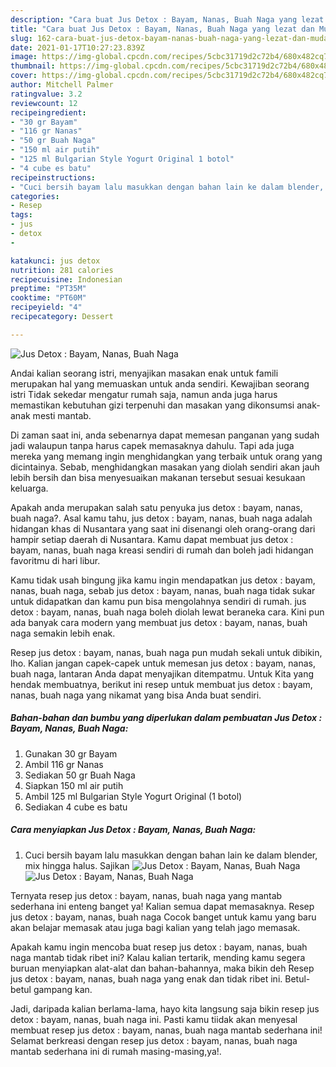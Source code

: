 ```yaml
---
description: "Cara buat Jus Detox : Bayam, Nanas, Buah Naga yang lezat dan Mudah Dibuat"
title: "Cara buat Jus Detox : Bayam, Nanas, Buah Naga yang lezat dan Mudah Dibuat"
slug: 162-cara-buat-jus-detox-bayam-nanas-buah-naga-yang-lezat-dan-mudah-dibuat
date: 2021-01-17T10:27:23.839Z
image: https://img-global.cpcdn.com/recipes/5cbc31719d2c72b4/680x482cq70/jus-detox-bayam-nanas-buah-naga-foto-resep-utama.jpg
thumbnail: https://img-global.cpcdn.com/recipes/5cbc31719d2c72b4/680x482cq70/jus-detox-bayam-nanas-buah-naga-foto-resep-utama.jpg
cover: https://img-global.cpcdn.com/recipes/5cbc31719d2c72b4/680x482cq70/jus-detox-bayam-nanas-buah-naga-foto-resep-utama.jpg
author: Mitchell Palmer
ratingvalue: 3.2
reviewcount: 12
recipeingredient:
- "30 gr Bayam"
- "116 gr Nanas"
- "50 gr Buah Naga"
- "150 ml air putih"
- "125 ml Bulgarian Style Yogurt Original 1 botol"
- "4 cube es batu"
recipeinstructions:
- "Cuci bersih bayam lalu masukkan dengan bahan lain ke dalam blender, mix hingga halus. Sajikan"
categories:
- Resep
tags:
- jus
- detox
- 

katakunci: jus detox  
nutrition: 281 calories
recipecuisine: Indonesian
preptime: "PT35M"
cooktime: "PT60M"
recipeyield: "4"
recipecategory: Dessert

---
```



![Jus Detox : Bayam, Nanas, Buah Naga](https://img-global.cpcdn.com/recipes/5cbc31719d2c72b4/680x482cq70/jus-detox-bayam-nanas-buah-naga-foto-resep-utama.jpg)

Andai kalian seorang istri, menyajikan masakan enak untuk famili merupakan hal yang memuaskan untuk anda sendiri. Kewajiban seorang istri Tidak sekedar mengatur rumah saja, namun anda juga harus memastikan kebutuhan gizi terpenuhi dan masakan yang dikonsumsi anak-anak mesti mantab.

Di zaman  saat ini, anda sebenarnya dapat memesan panganan yang sudah jadi walaupun tanpa harus capek memasaknya dahulu. Tapi ada juga mereka yang memang ingin menghidangkan yang terbaik untuk orang yang dicintainya. Sebab, menghidangkan masakan yang diolah sendiri akan jauh lebih bersih dan bisa menyesuaikan makanan tersebut sesuai kesukaan keluarga. 



Apakah anda merupakan salah satu penyuka jus detox : bayam, nanas, buah naga?. Asal kamu tahu, jus detox : bayam, nanas, buah naga adalah hidangan khas di Nusantara yang saat ini disenangi oleh orang-orang dari hampir setiap daerah di Nusantara. Kamu dapat membuat jus detox : bayam, nanas, buah naga kreasi sendiri di rumah dan boleh jadi hidangan favoritmu di hari libur.

Kamu tidak usah bingung jika kamu ingin mendapatkan jus detox : bayam, nanas, buah naga, sebab jus detox : bayam, nanas, buah naga tidak sukar untuk didapatkan dan kamu pun bisa mengolahnya sendiri di rumah. jus detox : bayam, nanas, buah naga boleh diolah lewat beraneka cara. Kini pun ada banyak cara modern yang membuat jus detox : bayam, nanas, buah naga semakin lebih enak.

Resep jus detox : bayam, nanas, buah naga pun mudah sekali untuk dibikin, lho. Kalian jangan capek-capek untuk memesan jus detox : bayam, nanas, buah naga, lantaran Anda dapat menyajikan ditempatmu. Untuk Kita yang hendak membuatnya, berikut ini resep untuk membuat jus detox : bayam, nanas, buah naga yang nikamat yang bisa Anda buat sendiri.

<!--inarticleads1-->

##### Bahan-bahan dan bumbu yang diperlukan dalam pembuatan Jus Detox : Bayam, Nanas, Buah Naga:

1. Gunakan 30 gr Bayam
1. Ambil 116 gr Nanas
1. Sediakan 50 gr Buah Naga
1. Siapkan 150 ml air putih
1. Ambil 125 ml Bulgarian Style Yogurt Original (1 botol)
1. Sediakan 4 cube es batu




<!--inarticleads2-->

##### Cara menyiapkan Jus Detox : Bayam, Nanas, Buah Naga:

1. Cuci bersih bayam lalu masukkan dengan bahan lain ke dalam blender, mix hingga halus. Sajikan
<img src="https://img-global.cpcdn.com/steps/48ca17969f06a2f2/160x128cq70/jus-detox-bayam-nanas-buah-naga-langkah-memasak-1-foto.jpg" alt="Jus Detox : Bayam, Nanas, Buah Naga"><img src="https://img-global.cpcdn.com/steps/b9abc542fc55d355/160x128cq70/jus-detox-bayam-nanas-buah-naga-langkah-memasak-1-foto.jpg" alt="Jus Detox : Bayam, Nanas, Buah Naga">



Ternyata resep jus detox : bayam, nanas, buah naga yang mantab sederhana ini enteng banget ya! Kalian semua dapat memasaknya. Resep jus detox : bayam, nanas, buah naga Cocok banget untuk kamu yang baru akan belajar memasak atau juga bagi kalian yang telah jago memasak.

Apakah kamu ingin mencoba buat resep jus detox : bayam, nanas, buah naga mantab tidak ribet ini? Kalau kalian tertarik, mending kamu segera buruan menyiapkan alat-alat dan bahan-bahannya, maka bikin deh Resep jus detox : bayam, nanas, buah naga yang enak dan tidak ribet ini. Betul-betul gampang kan. 

Jadi, daripada kalian berlama-lama, hayo kita langsung saja bikin resep jus detox : bayam, nanas, buah naga ini. Pasti kamu tiidak akan menyesal membuat resep jus detox : bayam, nanas, buah naga mantab sederhana ini! Selamat berkreasi dengan resep jus detox : bayam, nanas, buah naga mantab sederhana ini di rumah masing-masing,ya!.

